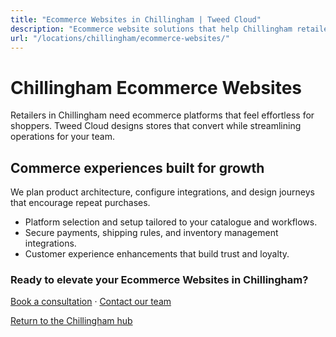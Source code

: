 ```yaml
---
title: "Ecommerce Websites in Chillingham | Tweed Cloud"
description: "Ecommerce website solutions that help Chillingham retailers sell with confidence."
url: "/locations/chillingham/ecommerce-websites/"
---
```


# Chillingham Ecommerce Websites

Retailers in Chillingham need ecommerce platforms that feel effortless for shoppers. Tweed Cloud designs stores that convert while streamlining operations for your team.

## Commerce experiences built for growth

We plan product architecture, configure integrations, and design journeys that encourage repeat purchases.

- Platform selection and setup tailored to your catalogue and workflows.
- Secure payments, shipping rules, and inventory management integrations.
- Customer experience enhancements that build trust and loyalty.

### Ready to elevate your Ecommerce Websites in Chillingham?

[Book a consultation](/consultation/) · [Contact our team](/contact/)

[Return to the Chillingham hub](/locations/chillingham/)
